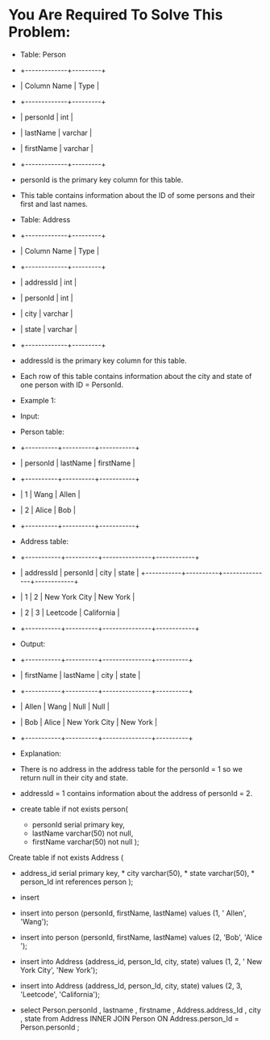 # You Are Required To Solve This Problem:
* Table: Person
* +-------------+---------+
* | Column Name | Type    |
* +-------------+---------+
* | personId    | int     |
* | lastName    | varchar |
* | firstName   | varchar |
* +-------------+---------+
* personId is the primary key column for this table.
* This table contains information about the ID of some persons and their first and last names.


* Table: Address
* +-------------+---------+
* | Column Name | Type    |
* +-------------+---------+
* | addressId   | int     |
* | personId    | int     |
* | city        | varchar |
* | state       | varchar |
* +-------------+---------+
* addressId is the primary key column for this table.
* Each row of this table contains information about the city and state of one person with ID = PersonId.

* Example 1:
* Input: 
* Person table:
* +----------+----------+-----------+
* | personId | lastName | firstName |
* +----------+----------+-----------+
* | 1        | Wang     | Allen     |
* | 2        | Alice    | Bob       |
* +----------+----------+-----------+
* Address table:
* +-----------+----------+---------------+------------+
* | addressId | personId | city          | state      |
 +-----------+----------+---------------+------------+
* | 1         | 2        | New York City | New York   |
* | 2         | 3        | Leetcode      | California |
* +-----------+----------+---------------+------------+
* Output: 
* +-----------+----------+---------------+----------+
* | firstName | lastName | city          | state    |
* +-----------+----------+---------------+----------+
* | Allen     | Wang     | Null          | Null     |
* | Bob       | Alice    | New York City | New York |
* +-----------+----------+---------------+----------+
* Explanation: 
* There is no address in the address table for the personId = 1 so we return null in their city and state.
* addressId = 1 contains information about the address of personId = 2.




 * create table if not exists person(
	* personId serial primary key,
	* lastName varchar(50) not null,
	* firstName varchar(50) not null
	);
	
Create table if not exists Address (
   * address_id serial primary key,
	* city  varchar(50),
	* state varchar(50),
	* person_Id int references person
);
 * insert
* insert into person (personId, firstName, lastName) values (1, ' Allen', 'Wang');
* insert into person (personId, firstName, lastName) values (2, 'Bob', 'Alice ');

* insert into Address (address_id, person_Id, city, state) values (1, 2, ' New York City', 'New York');
* insert into Address (address_Id, person_Id, city, state) values (2, 3, 'Leetcode', 'California'); 

* select Person.personId  , lastname , firstname , Address.address_Id , city , state from Address INNER JOIN Person ON Address.person_Id = Person.personId ;
